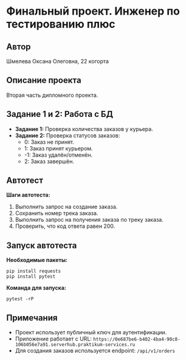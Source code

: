 # Финальный проект. Инженер по тестированию плюс

## Автор

Шмелева Оксана Олеговна, 22 когорта

## Описание проекта

Вторая часть дипломного проекта.

## Задание 1 и 2: Работа с БД

- **Задание 1:** Проверка количества заказов у курьера.
- **Задание 2:** Проверка статусов заказов:
    - 0: Заказ не принят.
    - 1: Заказ принят курьером.
    - -1: Заказ удалён/отменён.
    - 2: Заказ завершён.

## Автотест

**Шаги автотеста:**

1. Выполнить запрос на создание заказа.
2. Сохранить номер трека заказа.
3. Выполнить запрос на получения заказа по треку заказа.
4. Проверить, что код ответа равен 200.

## Запуск автотеста

**Необходимые пакеты:**

```
pip install requests
pip install pytest
```

**Команда для запуска:**

```
pytest -rP
```
## Примечания

- Проект использует публичный ключ для аутентификации.
- Приложение работает с URL: `https://0e687be6-b402-4ba4-90c8-106b056e7a91.serverhub.praktikum-services.ru`
- Для создания заказов используется endpoint: `/api/v1/orders`

```
